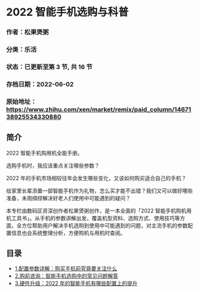 # 2022 智能手机选购与科普

### 作者：松果煲粥

### 分类：乐活

### 状态：已更新至第 3 节, 共 16 节

### 存档日期：2022-06-02

### 原始地址：https://www.zhihu.com/xen/market/remix/paid_column/1467138925534330880


## 简介
2022 智能手机购用机全能手册。


选购手机时，我应该重点关注哪些参数？


2022 年的手机市场相较往年会发生哪些变化，又该如何购买适合自己的手机？


给家里长辈添置一部智能手机作为礼物，怎么买才能不出错？我们又可以做好哪些准备，未雨绸缪解决好老人们使用中可能遇到的疑问？


本专栏由数码区资深创作者松果煲粥创作，是一本全面的「2022 智能手机购机用机工具书」。从手机的参数讲解出发，覆盖机型资料、选购方式、使用技巧等方面，全方位帮助用户解决手机选购到使用中可能遇到的问题，对主流手机的参数配置信息也会系统整理分析，方便购机与用机时查阅。




## 目录
- [1.配置参数详解：购买手机前究竟要关注什么](1.配置参数详解：购买手机前究竟要关注什么.md)<!-- 2022-01-20 09:09 -->
- [2.购前咨询：智能手机选购中的常见问题解答](2.购前咨询：智能手机选购中的常见问题解答.md)<!-- 2022-02-22 05:43 -->
- [3.硬件升级：2022 年的智能手机有哪些配置上的提升](3.硬件升级：2022%20年的智能手机有哪些配置上的提升.md)<!-- 2022-04-26 09:19 -->